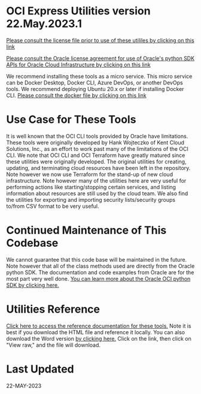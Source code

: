 OCI Express Utilities version 22.May.2023.1
===========================================

[Please consult the license file prior to use of these utililes by clicking on this link](master/dev/LICENSE.txt)

[Please consult the Oracle license agreement for use of Oracle's python SDK APIs for Oracle Cloud Infrastructure by clicking on this link](https://www.oracle.com/us/corporate/contracts/olsa-services/olsa-renewals-en-us-v053012-1867431.pdf)

We recommend installing these tools as a micro service. This micro service can be Docker Desktop, Docker CLI, Azure DevOps, or another DevOps tools. We recommend deploying Ubuntu 20.x or later if installing Docker CLI.
[Please consult the docker file by clicking on this link](master/docker/Dockerfile)

Use Case for These Tools
========================
It is well known that the OCI CLI tools provided by Oracle have limitations. These tools were originally developed by Hank Wojteczko of Kent Cloud Solutions, Inc., as an effort to work past many of the limitations
of the OCI CLI. We note that OCI CLI and OCI Terraform have greatly matured since these utilities were
originally developed. The original utilities for creating, updating, and terminating cloud resources have
been left in the repository. Note however we now use Terraform for the stand-up of new cloud infrastructure.
Note however many of the utilities here are very useful for performing actions like starting/stopping
certain services, and listing information about resources are still used by the cloud team. We also find
the utilities for exporting and importing security lists/security groups to/from CSV format to be very
useful.

Continued Maintenance of This Codebase
======================================
We cannot guarantee that this code base will be maintained in the future. Note however that all of the class
methods used are directly from the Oracle python SDK. The documentation and code examples from Oracle are for the most part very well done. [You can learn more about the Oracle OCI python SDK by clicking here.](https://docs.oracle.com/en-us/iaas/Content/API/SDKDocs/pythonsdk.htm#SDK_for_Python)

Utilities Reference
====================
[Click here to access the reference documentation for these tools.](master/DKC%20OCI%20Codebase%20V2.0b.html)
Note it is best if you download the HTML file and reference it locally. You can also download the Word version [by clicking here.](master/dev/DKC%20OCI%20Codebase%20V2.0b.docx)
Click on the link, then click on "View raw," and the file will download.

Last Updated
============
22-MAY-2023